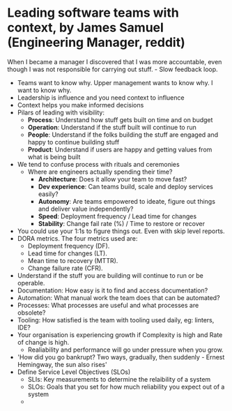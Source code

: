 # Leading software teams with context, by James Samuel (Engineering Manager, reddit)

When I became a manager I discovered that I was more accountable, even though I was not responsible for carrying out stuff.
    - Slow feedback loop.
- Teams want to know why. Upper management wants to know why. I want to know why.
- Leadership is influence and you need context to influence
- Context helps you make informed decisions
- Pilars of leading with visibility:
  - **Process**: Understand how stuff gets built on time and on budget
  - **Operation**: Understand if the stuff built will continue to run
  - **People**: Understand if the folks building the stuff are engaged and happy to continue building stuff
  - **Product**: Understand if users are happy and getting values from what is being built
- We tend to confuse process with rituals and ceremonies
  - Where are engineers actually spending their time?
    - **Architecture**: Does it allow your team to move fast?
    - **Dev experience**: Can teams build, scale and deploy services easily?
    - **Autonomy**: Are teams empowered to ideate, figure out things and deliver value independently?
    - **Speed**: Deployment frequency / Lead time for changes
    - **Stability**: Change fail rate (%) / Time to restore or recover
- You could use your 1:1s to figure things out. Even with skip level reports.
- DORA metrics. The four metrics used are:
  - Deployment frequency (DF).
  - Lead time for changes (LT).
  - Mean time to recovery (MTTR). 
  - Change failure rate (CFR).
- Understand if the stuff you are building will continue to run or be operable.
- Documentation: How easy is it to find and access documentation?
- Automation: What manual work the team does that can be automated?
- Processes: What processes are useful and what processes are obsolete?
- Tooling: How satisfied is the team with tooling used daily, eg: linters, IDE?
- Your organisation is experiencing growth if Complexity is high and Rate of change is high.
  - Realiability and performance will go under pressure when you grow.
- 'How did you go bankrupt? Two ways, gradually, then suddenly - Ernest Hemingway, the sun also rises'
- Define Service Level Objectives (SLOs)
  - SLIs: Key measurements to determine the relaibility of a system
  - SLOs: Goals that you set for how much reliability you expect out of a system
  - 
